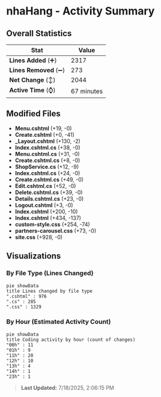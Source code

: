 # nhaHang - Activity Summary 

## Overall Statistics

| Stat                   | Value                                                             |
| ---------------------- | ----------------------------------------------------------------- |
| **Lines Added** (➕)   | 2317                                          |
| **Lines Removed** (➖) | 273                                        |
| **Net Change** (↕)    | 2044                |
| **Active Time** (⌚)   | 67 minutes |


## Modified Files
- **Menu.cshtml** (+19, -0)
- **Create.cshtml** (+0, -41)
- **_Layout.cshtml** (+130, -2)
- **Index.cshtml.cs** (+38, -0)
- **Menu.cshtml.cs** (+31, -0)
- **Create.cshtml.cs** (+8, -0)
- **ShopService.cs** (+12, -9)
- **Index.cshtml.cs** (+24, -0)
- **Create.cshtml.cs** (+49, -0)
- **Edit.cshtml.cs** (+52, -0)
- **Delete.cshtml.cs** (+39, -0)
- **Details.cshtml.cs** (+23, -0)
- **Logout.cshtml** (+3, -0)
- **Index.cshtml** (+200, -10)
- **Index.cshtml** (+434, -137)
- **custom-style.css** (+254, -74)
- **partners-carousel.css** (+73, -0)
- **site.css** (+928, -0)

## Visualizations

### By File Type (Lines Changed)

```mermaid
pie showData
title Lines changed by file type
".cshtml" : 976
".cs" : 285
".css" : 1329
```

### By Hour (Estimated Activity Count)

```mermaid
pie showData
title Coding activity by hour (count of changes)
"00h" : 11
"01h" : 9
"11h" : 20
"12h" : 10
"13h" : 4
"14h" : 1
"23h" : 1
```


> **Last Updated:** 7/18/2025, 2:06:15 PM